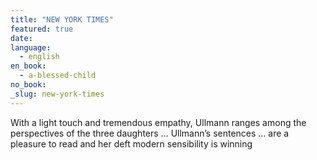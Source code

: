 ```yaml
---
title: "NEW YORK TIMES"
featured: true
date:
language:
  - english
en_book:
  - a-blessed-child
no_book:
_slug: new-york-times
---
```


With a light touch and tremendous empathy, Ullmann ranges among the perspectives of the three daughters … Ullmann’s sentences … are a pleasure to read and her deft modern sensibility is winning

